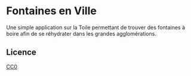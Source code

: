 # Fontaines en Ville

Une simple application sur la Toile permettant de trouver des fontaines à boire afin de se réhydrater dans les grandes agglomérations.

## Licence

[CC0](https://creativecommons.org/publicdomain/zero/1.0/legalcode.fr)
